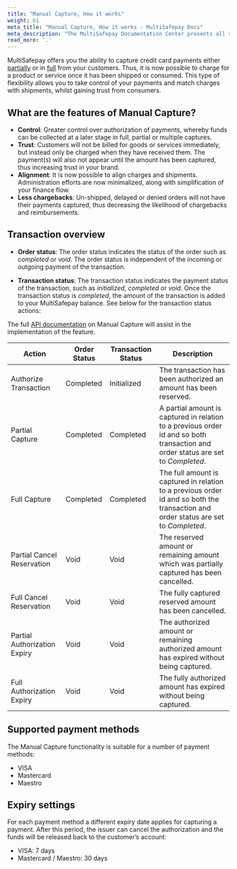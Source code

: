 ```yaml
---
title: "Manual Capture, How it works"
weight: 61
meta_title: "Manual Capture, How it works - MultiSafepay Docs"
meta_description: "The MultiSafepay Documentation Center presents all relevant information about our Plugins and API. You can also find support pages for Payment Methods, Tools and General Questions as well as the contact details of our Support and Integration Teams."
read_more: '.'
---
```


MultiSafepay offers you the ability to capture credit card payments either [partially](/tools/manual-capture/partial-capture) or in [full](/tools/manual-capture/full-capture) from your customers. Thus, it is now possible to charge for a product or service once it has been shipped or consumed. This type of flexibility allows you to take control of your payments and match charges with shipments, whilst gaining trust from consumers.

## What are the features of Manual Capture?
* **Control**: Greater control over authorization of payments, whereby funds can be collected at a later stage in full, partial or multiple captures.
* **Trust**: Customers will not be billed for goods or services immediately, but instead only be charged when they have received them. The payment(s) will also not appear until the amount has been captured, thus increasing trust in your brand.
* **Alignment**: It is now possible to align charges and shipments. Administration efforts are now minimalized, along with simplification of your finance flow.
* **Less chargebacks**: Un-shipped, delayed or denied orders will not have their payments captured, thus decreasing the likelihood of chargebacks and reimbursements.

## Transaction overview

* **Order status**: The order status indicates the status of the order such as _completed_ or _void_. The order status is independent of the incoming or outgoing payment of the transaction.

* **Transaction status**: The transaction status indicates the payment status of the transaction, such as _initialized_, _completed_ or _void_. Once the transaction status is _completed_, the amount of the transaction is added to your MultiSafepay balance.
See below for the transaction status actions:


The full [API documentation](/api/#manual-capture-authorization) on Manual Capture will assist in the implementation of the feature.

| Action                         | Order Status     | Transaction Status |   Description                                                      |
|--------------------------------|------------------|------------------|--------------------------------------------------------------------|
| Authorize Transaction          | Completed      | Initialized        | The transaction has been authorized an amount has been reserved.               |
| Partial Capture                | Completed        | Completed        | A partial amount is captured in relation to a previous order id and so both transaction and order status are set to _Completed_.            |
| Full Capture                   | Completed        | Completed        | The full amount is captured in relation to a previous order id and so both the transaction and order status are set to _Completed_.                                                                                                                | 
| Partial Cancel Reservation     | Void             | Void             | The reserved amount or remaining amount which was partially captured has been cancelled.                                                                                                                             |
| Full Cancel Reservation        | Void             | Void             | The fully captured reserved amount has been cancelled.                                                                                                                     |
| Partial Authorization Expiry   | Void             | Void             | The authorized amount or remaining authorized amount has expired without being captured.                                                                                                 |
| Full Authorization Expiry      | Void             | Void             | The fully authorized amount has expired without being captured.                                                                                      |

## Supported payment methods

The Manual Capture functionality is suitable for a number of payment methods:

* VISA
* Mastercard
* Maestro

## Expiry settings

For each payment method a different expiry date applies for capturing a payment. After this period, the issuer can cancel the authorization and the funds will be released back to the customer’s account:

* VISA: 7 days
* Mastercard / Maestro: 30 days


